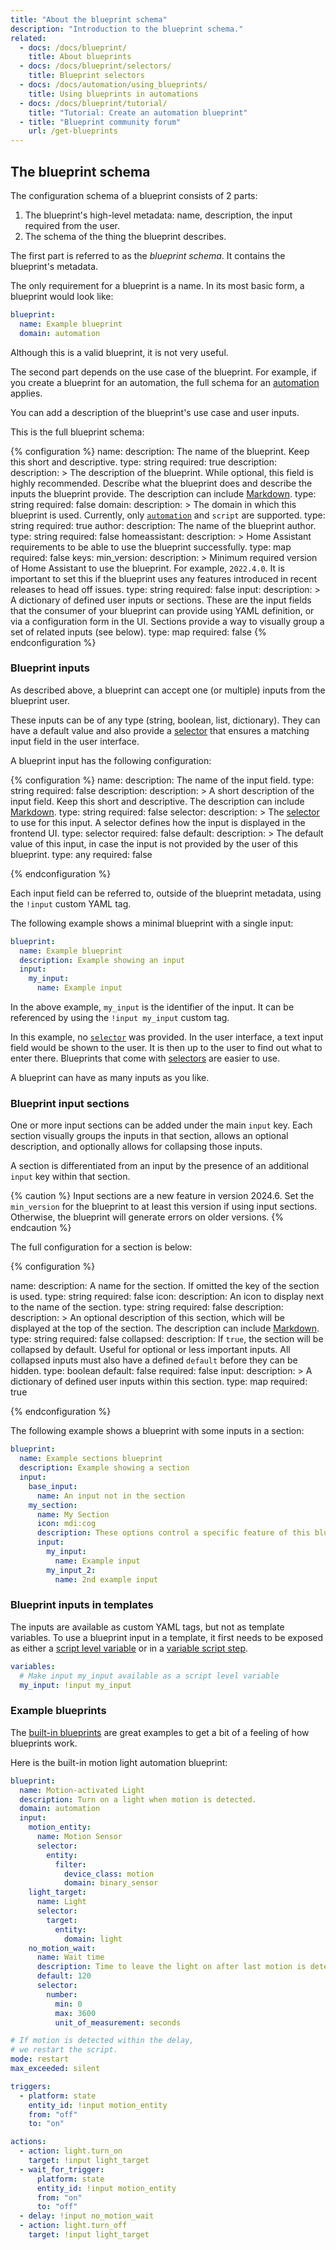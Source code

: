 ```yaml
---
title: "About the blueprint schema"
description: "Introduction to the blueprint schema."
related:
  - docs: /docs/blueprint/
    title: About blueprints
  - docs: /docs/blueprint/selectors/
    title: Blueprint selectors
  - docs: /docs/automation/using_blueprints/
    title: Using blueprints in automations
  - docs: /docs/blueprint/tutorial/
    title: "Tutorial: Create an automation blueprint"
  - title: "Blueprint community forum"
    url: /get-blueprints
---
```


## The blueprint schema

The configuration schema of a blueprint consists of 2 parts:

1. The blueprint's high-level metadata: name, description, the input required from the user.
2. The schema of the thing the blueprint describes.

The first part is referred to as the *blueprint schema*. It contains the
blueprint's metadata.

The only requirement for a blueprint is a name. In its most basic form,
a blueprint would look like:

```yaml
blueprint:
  name: Example blueprint
  domain: automation
```

Although this is a valid blueprint, it is not very useful.

The second part depends on the use case of the blueprint. For example, if you create a blueprint for an automation, the full
schema for an [automation](/docs/automation/yaml/) applies.

You can add a description of the blueprint's use case and user inputs.

This is the full blueprint schema:

{% configuration %}
name:
  description: The name of the blueprint. Keep this short and descriptive.
  type: string
  required: true
description:
  description: >
    The description of the blueprint. While optional, this field is highly
    recommended. Describe what the blueprint does and describe the inputs the blueprint provide. The description can
    include [Markdown](https://commonmark.org/help/).
  type: string
  required: false
domain:
  description: >
    The domain in which this blueprint is used. Currently, only
    [`automation`](/docs/automation/yaml/) and `script` are supported.
  type: string
  required: true
author:
  description: The name of the blueprint author.
  type: string
  required: false
homeassistant:
  description: >
    Home Assistant requirements to be able to use the blueprint successfully.
  type: map
  required: false
  keys:
    min_version:
      description: >
        Minimum required version of Home Assistant to use the blueprint. For example,
        `2022.4.0`. It is important to set this if the blueprint uses any features
        introduced in recent releases to head off issues.
      type: string
      required: false
input:
  description: >
    A dictionary of defined user inputs or sections. These are the input fields that the
    consumer of your blueprint can provide using YAML definition, or via
    a configuration form in the UI. Sections provide a way to visually group a set of 
    related inputs (see below).
  type: map
  required: false
{% endconfiguration %}

### Blueprint inputs

As described above, a blueprint can accept one (or multiple)
inputs from the blueprint user.

These inputs can be of any type (string, boolean, list, dictionary). They can have
a default value and also provide a [selector](/docs/blueprint/selectors/) that
ensures a matching input field in the user interface.

A blueprint input has the following configuration:

{% configuration %}
  name:
    description: The name of the input field.
    type: string
    required: false
  description:
    description: >
      A short description of the input field. Keep this short and descriptive.
      The description can include [Markdown](https://commonmark.org/help/).
    type: string
    required: false
  selector:
    description: >
      The [selector](/docs/blueprint/selectors/) to use for this input. A
      selector defines how the input is displayed in the frontend UI.
    type: selector
    required: false
  default:
    description: >
      The default value of this input, in case the input is not provided
      by the user of this blueprint.
    type: any
    required: false

{% endconfiguration %}

Each input field can be referred to, outside of the blueprint metadata, using
the `!input` custom YAML tag.

The following example shows a minimal blueprint with a single input:

```yaml
blueprint:
  name: Example blueprint
  description: Example showing an input
  input:
    my_input:
      name: Example input
```

In the above example, `my_input` is the identifier of the input. It can be
referenced by using the `!input my_input` custom tag.

In this example, no [`selector`](/docs/blueprint/selectors/) was provided. In the user interface, a text input field would be shown to the user.
It is then up to the user to find out what to enter there. Blueprints that come with [selectors](/docs/blueprint/selectors/) are easier to use.

A blueprint can have as many inputs as you like.

### Blueprint input sections

One or more input sections can be added under the main `input` key. Each section visually groups the inputs in that section, 
allows an optional description, and optionally allows for collapsing those inputs. 

A section is differentiated from an input by the presence of an additional `input` key within that section. 

{% caution %}
Input sections are a new feature in version 2024.6. Set the `min_version` for the blueprint to at least this version if using input sections. Otherwise, the blueprint will generate errors on older versions. 
{% endcaution %}

The full configuration for a section is below:

{% configuration %}

name:
  description: A name for the section. If omitted the key of the section is used.
  type: string
  required: false
icon:
  description: An icon to display next to the name of the section.
  type: string
  required: false
description:
  description: >
    An optional description of this section, which will be displayed at the top of the section.
    The description can include [Markdown](https://commonmark.org/help/).
  type: string
  required: false
collapsed:
  description: If `true`, the section will be collapsed by default. Useful for optional or less important inputs. All collapsed inputs must also have a defined `default` before they can be hidden.
  type: boolean
  default: false
  required: false
input:
  description: >
    A dictionary of defined user inputs within this section.
  type: map
  required: true

{% endconfiguration %}



The following example shows a blueprint with some inputs in a section:

```yaml
blueprint:
  name: Example sections blueprint
  description: Example showing a section
  input:
    base_input:
      name: An input not in the section
    my_section:
      name: My Section
      icon: mdi:cog
      description: These options control a specific feature of this blueprint
      input:
        my_input:
          name: Example input
        my_input_2:
          name: 2nd example input
```

### Blueprint inputs in templates

The inputs are available as custom YAML tags, but not as template variables.
To use a blueprint input in a template, it first needs to be exposed as either
a [script level variable](/integrations/script/#configuration-variables) or in
a [variable script step](/docs/scripts/#variables).

```yaml
variables:
  # Make input my_input available as a script level variable
  my_input: !input my_input
```

### Example blueprints

The [built-in blueprints][blueprint-built-in]
are great examples to get a bit of a feeling of how blueprints work.

Here is the built-in motion light automation blueprint:

```yaml
blueprint:
  name: Motion-activated Light
  description: Turn on a light when motion is detected.
  domain: automation
  input:
    motion_entity:
      name: Motion Sensor
      selector:
        entity:
          filter:
            device_class: motion
            domain: binary_sensor
    light_target:
      name: Light
      selector:
        target:
          entity:
            domain: light
    no_motion_wait:
      name: Wait time
      description: Time to leave the light on after last motion is detected.
      default: 120
      selector:
        number:
          min: 0
          max: 3600
          unit_of_measurement: seconds

# If motion is detected within the delay,
# we restart the script.
mode: restart
max_exceeded: silent

triggers:
  - platform: state
    entity_id: !input motion_entity
    from: "off"
    to: "on"

actions:
  - action: light.turn_on
    target: !input light_target
  - wait_for_trigger:
      platform: state
      entity_id: !input motion_entity
      from: "on"
      to: "off"
  - delay: !input no_motion_wait
  - action: light.turn_off
    target: !input light_target
```

[blueprint-built-in]: https://github.com/home-assistant/core/tree/dev/homeassistant/components/automation/blueprints
